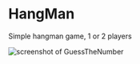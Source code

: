 # HangMan
Simple hangman game, 1 or 2 players

![screenshot of GuessTheNumber](https://github.com/OnlyEngineer/HangMan/blob/main/HangManScreenshot.png?raw=true)
